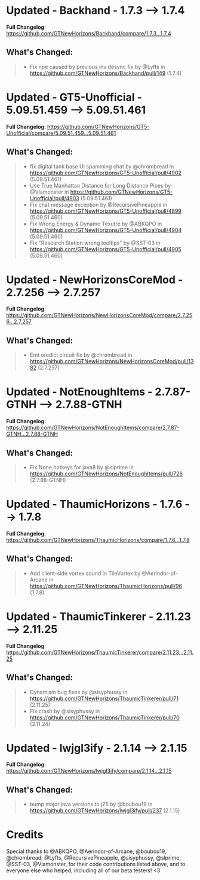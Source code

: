 # Updated - Backhand - 1.7.3 --> 1.7.4
**Full Changelog**: https://github.com/GTNewHorizons/Backhand/compare/1.7.3...1.7.4

## What's Changed:
>* Fix npe caused by previous inv desync fix by @Lyfts in https://github.com/GTNewHorizons/Backhand/pull/149 (1.7.4)

# Updated - GT5-Unofficial - 5.09.51.459 --> 5.09.51.461
**Full Changelog**: https://github.com/GTNewHorizons/GT5-Unofficial/compare/5.09.51.459...5.09.51.461

## What's Changed:
>* fix digital tank base UI spamming chat  by @chrombread in https://github.com/GTNewHorizons/GT5-Unofficial/pull/4902 (5.09.51.461)
>* Use True Manhattan Distance for Long Distance Pipes by @Vlamonster in https://github.com/GTNewHorizons/GT5-Unofficial/pull/4903 (5.09.51.461)
>* Fix chat message exception by @RecursivePineapple in https://github.com/GTNewHorizons/GT5-Unofficial/pull/4899 (5.09.51.460)
>* Fix Wrong Energy & Dynamo Texutre by @ABKQPO in https://github.com/GTNewHorizons/GT5-Unofficial/pull/4904 (5.09.51.460)
>* Fix "Research Station wrong tooltips" by @SST-03 in https://github.com/GTNewHorizons/GT5-Unofficial/pull/4905 (5.09.51.460)

# Updated - NewHorizonsCoreMod - 2.7.256 --> 2.7.257
**Full Changelog**: https://github.com/GTNewHorizons/NewHorizonsCoreMod/compare/2.7.256...2.7.257

## What's Changed:
>* Emt oredict circuit fix by @chrombread in https://github.com/GTNewHorizons/NewHorizonsCoreMod/pull/1382 (2.7.257)

# Updated - NotEnoughItems - 2.7.87-GTNH --> 2.7.88-GTNH
**Full Changelog**: https://github.com/GTNewHorizons/NotEnoughItems/compare/2.7.87-GTNH...2.7.88-GTNH

## What's Changed:
>* Fix None hotkeys for java8 by @slprime in https://github.com/GTNewHorizons/NotEnoughItems/pull/726 (2.7.88-GTNH)

# Updated - ThaumicHorizons - 1.7.6 --> 1.7.8
**Full Changelog**: https://github.com/GTNewHorizons/ThaumicHorizons/compare/1.7.6...1.7.8

## What's Changed:
>* Add client-side vortex sound in TileVortex by @Aerindor-of-Arcane in https://github.com/GTNewHorizons/ThaumicHorizons/pull/96 (1.7.8)

# Updated - ThaumicTinkerer - 2.11.23 --> 2.11.25
**Full Changelog**: https://github.com/GTNewHorizons/ThaumicTinkerer/compare/2.11.23...2.11.25

## What's Changed:
>* Dynamism bug fixes by @sisyphussy in https://github.com/GTNewHorizons/ThaumicTinkerer/pull/71 (2.11.25)
>* Fix crash by @sisyphussy in https://github.com/GTNewHorizons/ThaumicTinkerer/pull/70 (2.11.24)

# Updated - lwjgl3ify - 2.1.14 --> 2.1.15
**Full Changelog**: https://github.com/GTNewHorizons/lwjgl3ify/compare/2.1.14...2.1.15

## What's Changed:
>* bump major java versions to j25 by @boubou19 in https://github.com/GTNewHorizons/lwjgl3ify/pull/237 (2.1.15)

# Credits
Special thanks to @ABKQPO, @Aerindor-of-Arcane, @boubou19, @chrombread, @Lyfts, @RecursivePineapple, @sisyphussy, @slprime, @SST-03, @Vlamonster, for their code contributions listed above, and to everyone else who helped, including all of our beta testers! <3
